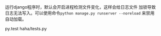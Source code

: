 运行django程序时，默认会开启进程检测文件变化，这样会给日志文件
加锁导致日志无法写入。可以使用命令`python manage.py runserver --noreload`
来禁用自动加载。

py.test haha/tests.py